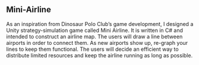 ## Mini-Airline

As an inspiration from Dinosaur Polo Club’s game development, I designed a Unity strategy-simulation game called Mini Airline. 
It is written in C# and intended to construct an airline map. The users will draw a line between airports in order to connect them.
As new airports show up, re-graph your lines to keep them functional. The users will decide an efficient way to 
distribute limited resources and keep the airline running as long as possible.
